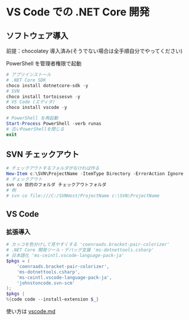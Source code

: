 # VS Code での .NET Core 開発

## ソフトウェア導入

前提：chocolatey 導入済み(そうでない場合は全手順自分でやってください)

PowerShell を管理者権限で起動

```powershell
# アプリインストール
# .NET Core SDK
choco install dotnetcore-sdk -y
# SVN
choco install tortoisesvn -y
# VS Code (エディタ)
choco install vscode -y

# PowerShell を再起動
Start-Process PowerShell -verb runas
# 古いPowerShellを閉じる
exit
```

## SVN チェックアウト

```powershell
# チェックアウトするフォルダがなければ作る
New-Item c:\SVN\ProjectName -ItemType Directory -ErrorAction Ignore
# チェックアウト
svn co 目的のフォルダ チェックアウトフォルダ
# 例
# svn co file:///C:/SVNHost/ProjectName c:\SVN\ProjectName
```

## VS Code

### 拡張導入

```powershell
# カッコを色分けして見やすくする 'coenraads.bracket-pair-colorizer'
# .NET Core 開発ツール・デバッグ支援 'ms-dotnettools.csharp'
# 日本語化 'ms-ceintl.vscode-language-pack-ja'
$pkgs = (
    'coenraads.bracket-pair-colorizer',
    'ms-dotnettools.csharp',
    'ms-ceintl.vscode-language-pack-ja',
    'johnstoncode.svn-scm'
);
$pkgs |
%{code code --install-extension $_}

```

使い方は [vscode.md](vscode.md)
